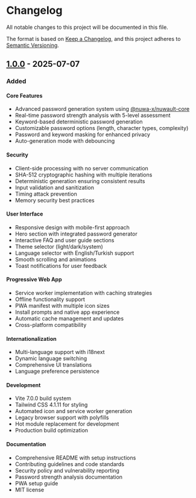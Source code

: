 # Changelog

All notable changes to this project will be documented in this file.

The format is based on [Keep a Changelog](https://keepachangelog.com/en/1.0.0/),
and this project adheres to [Semantic Versioning](https://semver.org/spec/v2.0.0.html).

## [1.0.0] - 2025-07-07

### Added

#### Core Features
- Advanced password generation system using [@nuwa-x/nuwault-core](https://github.com/nuwa-x/nuwault-core)
- Real-time password strength analysis with 5-level assessment
- Keyword-based deterministic password generation
- Customizable password options (length, character types, complexity)
- Password and keyword masking for enhanced privacy
- Auto-generation mode with debouncing

#### Security
- Client-side processing with no server communication
- SHA-512 cryptographic hashing with multiple iterations
- Deterministic generation ensuring consistent results
- Input validation and sanitization
- Timing attack prevention
- Memory security best practices

#### User Interface
- Responsive design with mobile-first approach
- Hero section with integrated password generator
- Interactive FAQ and user guide sections
- Theme selector (light/dark/system)
- Language selector with English/Turkish support
- Smooth scrolling and animations
- Toast notifications for user feedback

#### Progressive Web App
- Service worker implementation with caching strategies
- Offline functionality support
- PWA manifest with multiple icon sizes
- Install prompts and native app experience
- Automatic cache management and updates
- Cross-platform compatibility

#### Internationalization
- Multi-language support with i18next
- Dynamic language switching
- Comprehensive UI translations
- Language preference persistence

#### Development
- Vite 7.0.0 build system
- Tailwind CSS 4.1.11 for styling
- Automated icon and service worker generation
- Legacy browser support with polyfills
- Hot module replacement for development
- Production build optimization

#### Documentation
- Comprehensive README with setup instructions
- Contributing guidelines and code standards
- Security policy and vulnerability reporting
- Password strength analysis documentation
- PWA setup guide
- MIT license

[1.0.0]: https://github.com/nuwa-x/nuwault/releases/tag/v1.0.0 